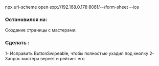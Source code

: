 npx uri-scheme open exp://192.168.0.178:8081/--/form-sheet --ios

### Остановился на:

Создание страницы с мастерами.

### Сделать :
1- Исправить ButtonSwipeable, чтобы полностью ухадил под кнопку
2- Запрос мастера вернет и рейтинг его